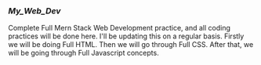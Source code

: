 ###  _____My_Web_Dev_____ ####
Complete Full Mern Stack Web Development practice, and all coding practices will be done here. 
I'll be updating this on a regular basis.
Firstly we will be doing Full HTML.
Then we will go through Full CSS.
After that, we will be going through Full Javascript concepts.
